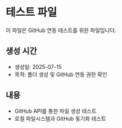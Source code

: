 # 테스트 파일

이 파일은 GitHub 연동 테스트를 위한 파일입니다.

## 생성 시간
- 생성일: 2025-07-15
- 목적: 폴더 생성 및 GitHub 연동 권한 확인

## 내용
- GitHub API를 통한 파일 생성 테스트
- 로컬 파일시스템과 GitHub 동기화 테스트